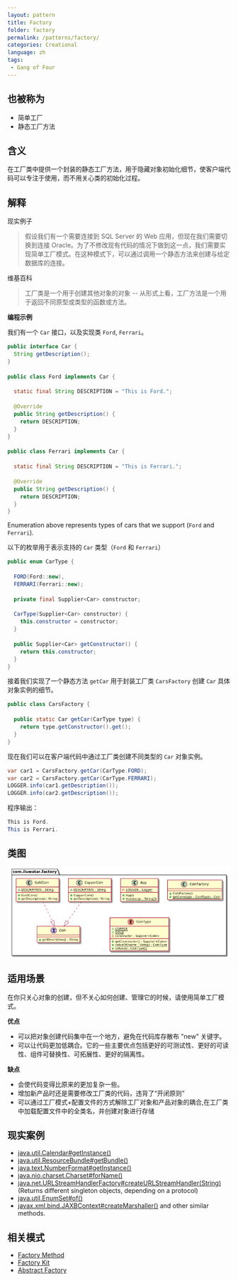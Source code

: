 ```yaml
---
layout: pattern
title: Factory
folder: factory
permalink: /patterns/factory/
categories: Creational
language: zh
tags:
 - Gang of Four
---
```


## 也被称为

* 简单工厂
* 静态工厂方法

## 含义

在工厂类中提供一个封装的静态工厂方法，用于隐藏对象初始化细节，使客户端代码可以专注于使用，而不用关心类的初始化过程。

## 解释

现实例子

>
> 假设我们有一个需要连接到 SQL Server 的 Web 应用，但现在我们需要切换到连接 Oracle。为了不修改现有代码的情况下做到这一点，我们需要实现简单工厂模式。在这种模式下，可以通过调用一个静态方法来创建与给定数据库的连接。

维基百科

> 工厂类是一个用于创建其他对象的对象 -- 从形式上看，工厂方法是一个用于返回不同原型或类型的函数或方法。

**编程示例**

我们有一个  `Car` 接口，以及实现类 `Ford`, `Ferrari`。

```java
public interface Car {
  String getDescription();
}

public class Ford implements Car {

  static final String DESCRIPTION = "This is Ford.";

  @Override
  public String getDescription() {
    return DESCRIPTION;
  }
}

public class Ferrari implements Car {
   
  static final String DESCRIPTION = "This is Ferrari.";

  @Override
  public String getDescription() {
    return DESCRIPTION;
  }
}
```

Enumeration above represents types of cars that we support (`Ford` and `Ferrari`).

以下的枚举用于表示支持的 `Car` 类型（`Ford` 和 `Ferrari`）

```java
public enum CarType {
  
  FORD(Ford::new), 
  FERRARI(Ferrari::new);
  
  private final Supplier<Car> constructor; 
  
  CarType(Supplier<Car> constructor) {
    this.constructor = constructor;
  }
  
  public Supplier<Car> getConstructor() {
    return this.constructor;
  }
}
```
接着我们实现了一个静态方法  `getCar` 用于封装工厂类 `CarsFactory`  创建 `Car` 具体对象实例的细节。

```java
public class CarsFactory {
  
  public static Car getCar(CarType type) {
    return type.getConstructor().get();
  }
}
```

现在我们可以在客户端代码中通过工厂类创建不同类型的 `Car` 对象实例。

```java
var car1 = CarsFactory.getCar(CarType.FORD);
var car2 = CarsFactory.getCar(CarType.FERRARI);
LOGGER.info(car1.getDescription());
LOGGER.info(car2.getDescription());
```

程序输出：

```java
This is Ford.
This is Ferrari.
```

## 类图

![alt text](../factory-simple/etc/factory.urm.png "Factory pattern class diagram")

## 适用场景

在你只关心对象的创建，但不关心如何创建、管理它的时候，请使用简单工厂模式。

**优点**

* 可以把对象创建代码集中在一个地方，避免在代码库存散布 "new" 关键字。
* 可以让代码更加低耦合。它的一些主要优点包括更好的可测试性、更好的可读性、组件可替换性、可拓展性、更好的隔离性。

**缺点**
* 会使代码变得比原来的更加复杂一些。
* 增加新产品时还是需要修改工厂类的代码，违背了“开闭原则”
* 可以通过工厂模式+配置文件的方式解除工厂对象和产品对象的耦合,在工厂类中加载配置文件中的全类名，并创建对象进行存储

## 现实案例

* [java.util.Calendar#getInstance()](https://docs.oracle.com/javase/8/docs/api/java/util/Calendar.html#getInstance--)
* [java.util.ResourceBundle#getBundle()](https://docs.oracle.com/javase/8/docs/api/java/util/ResourceBundle.html#getBundle-java.lang.String-)
* [java.text.NumberFormat#getInstance()](https://docs.oracle.com/javase/8/docs/api/java/text/NumberFormat.html#getInstance--)
* [java.nio.charset.Charset#forName()](https://docs.oracle.com/javase/8/docs/api/java/nio/charset/Charset.html#forName-java.lang.String-)
* [java.net.URLStreamHandlerFactory#createURLStreamHandler(String)](https://docs.oracle.com/javase/8/docs/api/java/net/URLStreamHandlerFactory.html) (Returns different singleton objects, depending on a protocol)
* [java.util.EnumSet#of()](https://docs.oracle.com/javase/8/docs/api/java/util/EnumSet.html#of(E))
* [javax.xml.bind.JAXBContext#createMarshaller()](https://docs.oracle.com/javase/8/docs/api/javax/xml/bind/JAXBContext.html#createMarshaller--) and other similar methods.

## 相关模式

* [Factory Method](https://java-design-patterns.com/patterns/factory-method/)
* [Factory Kit](https://java-design-patterns.com/patterns/factory-kit/)
* [Abstract Factory](https://java-design-patterns.com/patterns/abstract-factory/)

